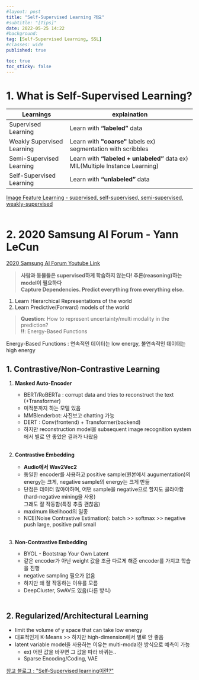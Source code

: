 ```yaml
---
#layout: post
title: "Self-Supervised Learning 개요"
#subtitle: "[Tips]"
date: 2022-05-25 14:22
#background: 
tag: [Self-Supervised Learning, SSL]
#classes: wide
published: true

toc: true
toc_sticky: false
---
```


# 1. What is Self-Supervised Learning?

| Learnings  | explaination |
| --- | --- |
| Supervised Learning  | Learn with **“labeled”** data |
| Weakly Supervised Learning | Learn with **"coarse"** labels ex) segmentation with scribbles |
| Semi-Supervised Learning | Learn with **“labeled + unlabeled”** data ex) MIL(Multiple Instance Learning) |
| Self-Supervised Learning | Learn with **“unlabeled”** data |

[Image Feature Learning - supervised, self-supervised, semi-supervised, weakly-supervised](https://nuguziii.github.io/survey/S-004/)  
 <br/>

# 2. 2020 Samsung AI Forum - Yann LeCun

[2020 Samsung AI Forum Youtube Link](https://youtu.be/BqgnnrojVBI)


> **사람과 동물들은 supervised하게 학습하지 않는다! 추론(reasoning)하는 model이 필요하다  
  Capture Dependencies. Predict everything from everything else.**
>

1. Learn Hierarchical Representations of the world   
2. Learn Predictive(Forward) models of the world   
  
> **Question**: How to represent uncertainty/multi modality in the prediction?  
  **‼️**: Energy-Based Functions
>

Energy-Based Functions : 연속적인 데이터는 low energy, 불연속적인 데이터는 high energy

## **1. Contrastive/Non-Contrastive Learning**
1. **Masked Auto-Encoder**
    - BERT/RoBERTa :  corrupt data and tries to reconstruct the text (+Transformer)
    - 미적분까지 하는 모델 있음
    - MMBlenderbot: 사진보고 chatting 가능
    - DERT : Conv(frontend) + Transformer(backend)
    - 하지만 reconstruction model을 subsequent image recognition system에서 별로 안 좋았은 결과가 나왔음  
        <br/>

2.  **Contrastive Embedding**
    - **Audio에서 Wav2Vec2**
    - 동일한 encoder를 사용하고 positive sample(원본에서 augumentation)의 energy는 크게, negative sample의 energy는 크게 만듦
    - 단점은 데이터 많아야하며, 어떤 sample을 negative으로 할지도 골라야함(hard-negative mining을 사용)  
    그래도 잘 작동함(특징 추출 괜찮음) 
    - maximum likelihood의 일종
    - NCE(Noise Contrastive Estimation): batch >> softmax >> negative push large, positive pull small      
    <br/>

3. **Non-Contrastive Embedding**
    - BYOL - Bootstrap Your Own Latent
    - 같은 encoder가 아닌 weight 값을 조금 다르게 해준 encoder를 가지고 학습을 진행
    - negative sampling 필요가 없음
    - 하지만 왜 잘 작동하는 이유를 모름
    - DeepCluster, SwAV도 있음(다른 방식)  
        <br/>
         
## **2. Regularized/Architectural Learning**
- limit the volume of y space that can take low energy
- 대표적인게 K-Means >> 하지만 high-dimension에서 별로 안 좋음
- latent variable model을 사용하는 이유는 multi-modal한 방식으로 예측이 가능
    - ex) 어떤 값을 바꾸면 그 값을 따라 바뀌는..
    - Sparse Encoding/Coding, VAE
        

[참고 블로그 : "Self-Supervised learning이란?"](https://89douner.tistory.com/332)